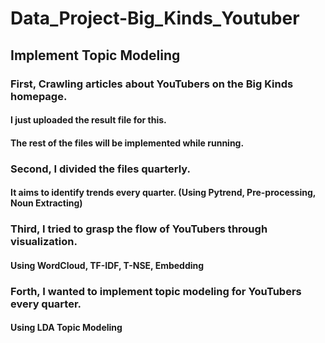 # Data_Project-Big_Kinds_Youtuber
## Implement Topic Modeling
### First, Crawling articles about YouTubers on the Big Kinds homepage.
#### I just uploaded the result file for this.
#### The rest of the files will be implemented while running.
### Second, I divided the files quarterly.
#### It aims to identify trends every quarter. (Using Pytrend, Pre-processing, Noun Extracting)
### Third, I tried to grasp the flow of YouTubers through visualization.
#### Using WordCloud, TF-IDF, T-NSE, Embedding
### Forth, I wanted to implement topic modeling for YouTubers every quarter.
#### Using LDA Topic Modeling
